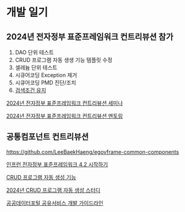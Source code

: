 # 개발 일기

## 2024년 전자정부 표준프레임워크 컨트리뷰션 참가
1. DAO 단위 테스트
2. CRUD 프로그램 자동 생생 기능 템플릿 수정
3. 셀레늄 단위 테스트
4. 시큐어코딩 Exception 제거
5. 시큐어코딩 PMD 진단/조치
6. [검색조건 유지](2024/contribution/%EA%B2%80%EC%83%89%EC%A1%B0%EA%B1%B4%20%EC%9C%A0%EC%A7%80.md)

[2024년 전자정부 표준프레임워크 컨트리뷰션 세미나](2024/contribution/seminar.md)

[2024년 전자정부 표준프레임워크 컨트리뷰션 멘토링](2024/contribution/mentoring.md)

## 공통컴포넌트 컨트리뷰션
https://github.com/LeeBaekHaeng/egovframe-common-components

[인프런 전자정부 표준프레임워크 4.2 시작하기](2024/inflearn/%EC%A0%84%EC%9E%90%EC%A0%95%EB%B6%80%20%ED%91%9C%EC%A4%80%ED%94%84%EB%A0%88%EC%9E%84%EC%9B%8C%ED%81%AC%204.2%20%EC%8B%9C%EC%9E%91%ED%95%98%EA%B8%B0.md)

[CRUD 프로그램 자동 생성 기능](2024/contribution/crud.md)

[2024년 CRUD 프로그램 자동 생성 스터디](2024/study/crud.md)

[공공데이터포털 공유서비스 개발 가이드라인](2024/data.md)
